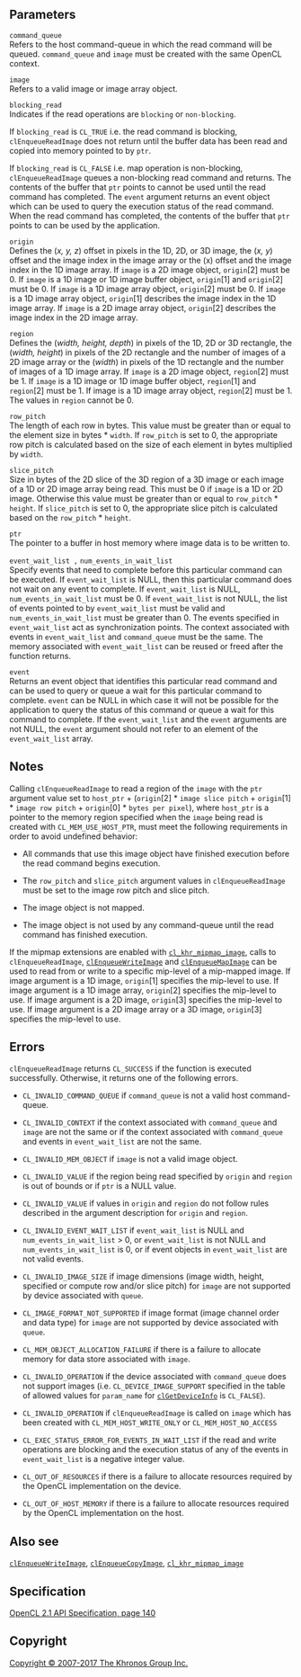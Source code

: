 Parameters
----------

`command_queue`  
Refers to the host command-queue in which the read command will be
queued. `command_queue` and `image` must be created with the same OpenCL
context.

`image`  
Refers to a valid image or image array object.

`blocking_read`  
Indicates if the read operations are `blocking` or `non-blocking`.

If `blocking_read` is `CL_TRUE` i.e. the read command is blocking,
`clEnqueueReadImage` does not return until the buffer data has been read
and copied into memory pointed to by `ptr`.

If `blocking_read` is `CL_FALSE` i.e. map operation is non-blocking,
`clEnqueueReadImage` queues a non-blocking read command and returns. The
contents of the buffer that `ptr` points to cannot be used until the
read command has completed. The `event` argument returns an event object
which can be used to query the execution status of the read command.
When the read command has completed, the contents of the buffer that
`ptr` points to can be used by the application.

`origin`  
Defines the (*x, y, z*) offset in pixels in the 1D, 2D, or 3D image, the
(*x, y*) offset and the image index in the image array or the (x) offset
and the image index in the 1D image array. If `image` is a 2D image
object, `origin`\[2\] must be 0. If `image` is a 1D image or 1D image
buffer object, `origin`\[1\] and `origin`\[2\] must be 0. If `image` is
a 1D image array object, `origin`\[2\] must be 0. If `image` is a 1D
image array object, `origin`\[1\] describes the image index in the 1D
image array. If `image` is a 2D image array object, `origin`\[2\]
describes the image index in the 2D image array.

`region`  
Defines the (*width, height, depth*) in pixels of the 1D, 2D or 3D
rectangle, the (*width, height*) in pixels of the 2D rectangle and the
number of images of a 2D image array or the (*width*) in pixels of the
1D rectangle and the number of images of a 1D image array. If `image` is
a 2D image object, `region`\[2\] must be 1. If `image` is a 1D image or
1D image buffer object, `region`\[1\] and `region`\[2\] must be 1. If
image is a 1D image array object, `region`\[2\] must be 1. The values in
`region` cannot be 0.

`row_pitch`  
The length of each row in bytes. This value must be greater than or
equal to the element size in bytes \* `width`. If `row_pitch` is set to
0, the appropriate row pitch is calculated based on the size of each
element in bytes multiplied by `width`.

`slice_pitch`  
Size in bytes of the 2D slice of the 3D region of a 3D image or each
image of a 1D or 2D image array being read. This must be 0 if `image` is
a 1D or 2D image. Otherwise this value must be greater than or equal to
`row_pitch` \* `height`. If `slice_pitch` is set to 0, the appropriate
slice pitch is calculated based on the `row_pitch` \* `height`.

`ptr`  
The pointer to a buffer in host memory where image data is to be written
to.

`event_wait_list ,` `num_events_in_wait_list`  
Specify events that need to complete before this particular command can
be executed. If `event_wait_list` is NULL, then this particular command
does not wait on any event to complete. If `event_wait_list` is NULL,
`num_events_in_wait_list` must be 0. If `event_wait_list` is not NULL,
the list of events pointed to by `event_wait_list` must be valid and
`num_events_in_wait_list` must be greater than 0. The events specified
in `event_wait_list` act as synchronization points. The context
associated with events in `event_wait_list` and `command_queue` must be
the same. The memory associated with `event_wait_list` can be reused or
freed after the function returns.

`event`  
Returns an event object that identifies this particular read command and
can be used to query or queue a wait for this particular command to
complete. `event` can be NULL in which case it will not be possible for
the application to query the status of this command or queue a wait for
this command to complete. If the `event_wait_list` and the `event`
arguments are not NULL, the `event` argument should not refer to an
element of the `event_wait_list` array.

Notes
-----

Calling `clEnqueueReadImage` to read a region of the `image` with the
`ptr` argument value set to `host_ptr` + (`origin`\[2\] \*
`image slice pitch` + `origin`\[1\] \* `image row pitch` + `origin`\[0\]
\* `bytes per pixel`), where `host_ptr` is a pointer to the memory
region specified when the `image` being read is created with
`CL_MEM_USE_HOST_PTR`, must meet the following requirements in order to
avoid undefined behavior:

-   All commands that use this image object have finished execution
    before the read command begins execution.

-   The `row_pitch` and `slice_pitch` argument values in
    `clEnqueueReadImage` must be set to the image row pitch and slice
    pitch.

-   The image object is not mapped.

-   The image object is not used by any command-queue until the read
    command has finished execution.

If the mipmap extensions are enabled with
[`cl_khr_mipmap_image`](cl_khr_mipmap_image.html), calls to
`clEnqueueReadImage`, [`clEnqueueWriteImage`](clEnqueueWriteImage.html)
and [`clEnqueueMapImage`](clEnqueueMapImage.html) can be used to read
from or write to a specific mip-level of a mip-mapped image. If image
argument is a 1D image, `origin`\[1\] specifies the mip-level to use. If
image argument is a 1D image array, `origin`\[2\] specifies the
mip-level to use. If image argument is a 2D image, `origin`\[3\]
specifies the mip-level to use. If image argument is a 2D image array or
a 3D image, `origin`\[3\] specifies the mip-level to use.

Errors
------

`clEnqueueReadImage` returns `CL_SUCCESS` if the function is executed
successfully. Otherwise, it returns one of the following errors.

-   `CL_INVALID_COMMAND_QUEUE` if `command_queue` is not a valid host
    command-queue.

-   `CL_INVALID_CONTEXT` if the context associated with `command_queue`
    and `image` are not the same or if the context associated with
    `command_queue` and events in `event_wait_list` are not the same.

-   `CL_INVALID_MEM_OBJECT` if `image` is not a valid image object.

-   `CL_INVALID_VALUE` if the region being read specified by `origin`
    and `region` is out of bounds or if `ptr` is a NULL value.

-   `CL_INVALID_VALUE` if values in `origin` and `region` do not follow
    rules described in the argument description for `origin` and
    `region`.

-   `CL_INVALID_EVENT_WAIT_LIST` if `event_wait_list` is NULL and
    `num_events_in_wait_list` &gt; 0, or `event_wait_list` is not NULL
    and `num_events_in_wait_list` is 0, or if event objects in
    `event_wait_list` are not valid events.

-   `CL_INVALID_IMAGE_SIZE` if image dimensions (image width, height,
    specified or compute row and/or slice pitch) for `image` are not
    supported by device associated with `queue`.

-   `CL_IMAGE_FORMAT_NOT_SUPPORTED` if image format (image channel order
    and data type) for `image` are not supported by device associated
    with `queue`.

-   `CL_MEM_OBJECT_ALLOCATION_FAILURE` if there is a failure to allocate
    memory for data store associated with `image`.

-   `CL_INVALID_OPERATION` if the device associated with `command_queue`
    does not support images (i.e. `CL_DEVICE_IMAGE_SUPPORT` specified in
    the table of allowed values for `param_name` for
    [`clGetDeviceInfo`](clGetDeviceInfo.html) is `CL_FALSE`).

-   `CL_INVALID_OPERATION` if `clEnqueueReadImage` is called on `image`
    which has been created with `CL_MEM_HOST_WRITE_ONLY` or
    `CL_MEM_HOST_NO_ACCESS`

-   `CL_EXEC_STATUS_ERROR_FOR_EVENTS_IN_WAIT_LIST` if the read and write
    operations are blocking and the execution status of any of the
    events in `event_wait_list` is a negative integer value.

-   `CL_OUT_OF_RESOURCES` if there is a failure to allocate resources
    required by the OpenCL implementation on the device.

-   `CL_OUT_OF_HOST_MEMORY` if there is a failure to allocate resources
    required by the OpenCL implementation on the host.

Also see
--------

[`clEnqueueWriteImage`](clEnqueueWriteImage.html),
[`clEnqueueCopyImage`](clEnqueueCopyImage.html),
[`cl_khr_mipmap_image`](cl_khr_mipmap_image.html)

Specification
-------------

[OpenCL 2.1 API Specification, page
140](https://www.khronos.org/registry/cl/specs/opencl-2.1.pdf#page=140)

Copyright
---------

[Copyright © 2007-2017 The Khronos Group Inc.](copyright.html)
